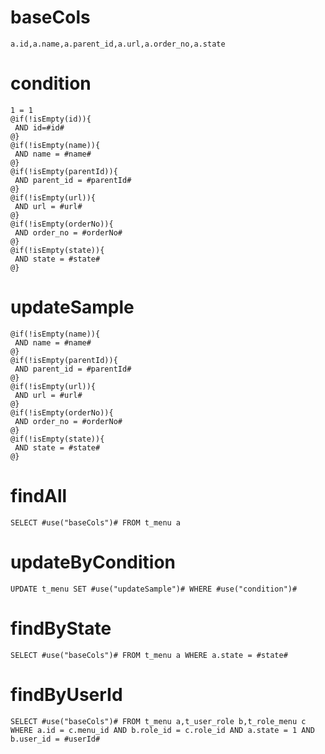 
baseCols
===
	a.id,a.name,a.parent_id,a.url,a.order_no,a.state
	
condition
===
	1 = 1  
	@if(!isEmpty(id)){
	 AND id=#id#
	@}
	@if(!isEmpty(name)){
	 AND name = #name#
	@}
	@if(!isEmpty(parentId)){
	 AND parent_id = #parentId#
	@}
	@if(!isEmpty(url)){
	 AND url = #url#
	@}
	@if(!isEmpty(orderNo)){
	 AND order_no = #orderNo#
	@}
	@if(!isEmpty(state)){
	 AND state = #state#
	@}
	
updateSample
===
    @if(!isEmpty(name)){
     AND name = #name#
    @}
    @if(!isEmpty(parentId)){
     AND parent_id = #parentId#
    @}
    @if(!isEmpty(url)){
     AND url = #url#
    @}
    @if(!isEmpty(orderNo)){
     AND order_no = #orderNo#
    @}
    @if(!isEmpty(state)){
     AND state = #state#
    @}

findAll
===
    SELECT #use("baseCols")# FROM t_menu a

updateByCondition
===
    UPDATE t_menu SET #use("updateSample")# WHERE #use("condition")#

findByState
===
    SELECT #use("baseCols")# FROM t_menu a WHERE a.state = #state#
    
findByUserId
===
    SELECT #use("baseCols")# FROM t_menu a,t_user_role b,t_role_menu c WHERE a.id = c.menu_id AND b.role_id = c.role_id AND a.state = 1 AND b.user_id = #userId#